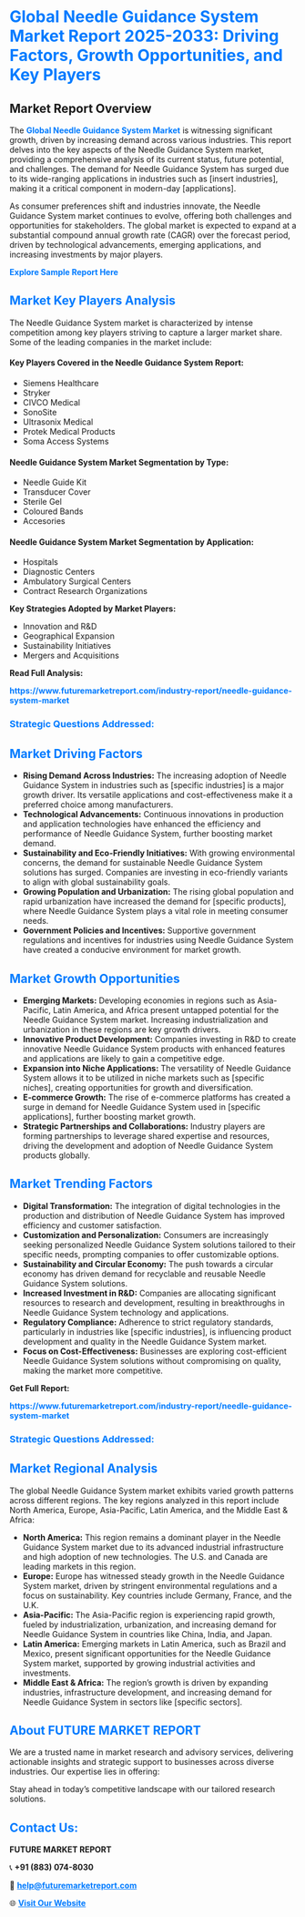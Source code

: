 <h1 style="color: #007BFF;">Global Needle Guidance System Market Report 2025-2033: Driving Factors, Growth Opportunities, and Key Players</h1>

<section id="overview">
<h2>Market Report Overview</h2>
<p>The <a href="https://www.futuremarketreport.com/industry-report/needle-guidance-system-market" style="color: #007BFF; text-decoration: none;"><strong>Global Needle Guidance System Market</strong></a> is witnessing significant growth, driven by increasing demand across various industries. This report delves into the key aspects of the Needle Guidance System market, providing a comprehensive analysis of its current status, future potential, and challenges. The demand for Needle Guidance System has surged due to its wide-ranging applications in industries such as [insert industries], making it a critical component in modern-day [applications].</p>
<p>As consumer preferences shift and industries innovate, the Needle Guidance System market continues to evolve, offering both challenges and opportunities for stakeholders. The global market is expected to expand at a substantial compound annual growth rate (CAGR) over the forecast period, driven by technological advancements, emerging applications, and increasing investments by major players.</p>
</section>

<section id="overview">
<p><a href="https://www.futuremarketreport.com/request-sample/reportId=98887" style="color: #007BFF; text-decoration: none;"><strong>Explore Sample Report Here</strong></a></p>
</section>

<section id="key-players">
<h2 style="color: #007BFF;">Market Key Players Analysis</h2>
<p>The Needle Guidance System market is characterized by intense competition among key players striving to capture a larger market share. Some of the leading companies in the market include:</p>
<h4>Key Players Covered in the Needle Guidance System Report:</h4>
<ul><li>Siemens Healthcare</li><li>Stryker</li><li>CIVCO Medical</li><li>SonoSite</li><li>Ultrasonix Medical</li><li>Protek Medical Products</li><li>Soma Access Systems</li></ul>
<h4>Needle Guidance System Market Segmentation by Type:</h4>
<ul><li>Needle Guide Kit</li><li>Transducer Cover</li><li>Sterile Gel</li><li>Coloured Bands</li><li>Accesories</li></ul>

<h4>Needle Guidance System Market Segmentation by Application:</h4>
<ul><li>Hospitals</li><li>Diagnostic Centers</li><li>Ambulatory Surgical Centers</li><li>Contract Research Organizations</li></ul>
<p><strong>Key Strategies Adopted by Market Players:</strong></p>
<ul>
<li>Innovation and R&D</li>
<li>Geographical Expansion</li>
<li>Sustainability Initiatives</li>
<li>Mergers and Acquisitions</li>
</ul>
</section>

<section>
<p><strong>Read Full Analysis: </strong></p><a href="https://www.futuremarketreport.com/industry-report/needle-guidance-system-market" style="color: #007BFF; text-decoration: none;"><strong>https://www.futuremarketreport.com/industry-report/needle-guidance-system-market</strong></a>
<h3 style="color: #007BFF;">Strategic Questions Addressed:</h3>
</section>

<section id="driving-factors">
<h2 style="color: #007BFF;">Market Driving Factors</h2>
<ul>
<li><strong>Rising Demand Across Industries:</strong> The increasing adoption of Needle Guidance System in industries such as [specific industries] is a major growth driver. Its versatile applications and cost-effectiveness make it a preferred choice among manufacturers.</li>
<li><strong>Technological Advancements:</strong> Continuous innovations in production and application technologies have enhanced the efficiency and performance of Needle Guidance System, further boosting market demand.</li>
<li><strong>Sustainability and Eco-Friendly Initiatives:</strong> With growing environmental concerns, the demand for sustainable Needle Guidance System solutions has surged. Companies are investing in eco-friendly variants to align with global sustainability goals.</li>
<li><strong>Growing Population and Urbanization:</strong> The rising global population and rapid urbanization have increased the demand for [specific products], where Needle Guidance System plays a vital role in meeting consumer needs.</li>
<li><strong>Government Policies and Incentives:</strong> Supportive government regulations and incentives for industries using Needle Guidance System have created a conducive environment for market growth.</li>
</ul>
</section>

<section id="growth-opportunities">
<h2 style="color: #007BFF;">Market Growth Opportunities</h2>
<ul>
<li><strong>Emerging Markets:</strong> Developing economies in regions such as Asia-Pacific, Latin America, and Africa present untapped potential for the Needle Guidance System market. Increasing industrialization and urbanization in these regions are key growth drivers.</li>
<li><strong>Innovative Product Development:</strong> Companies investing in R&D to create innovative Needle Guidance System products with enhanced features and applications are likely to gain a competitive edge.</li>
<li><strong>Expansion into Niche Applications:</strong> The versatility of Needle Guidance System allows it to be utilized in niche markets such as [specific niches], creating opportunities for growth and diversification.</li>
<li><strong>E-commerce Growth:</strong> The rise of e-commerce platforms has created a surge in demand for Needle Guidance System used in [specific applications], further boosting market growth.</li>
<li><strong>Strategic Partnerships and Collaborations:</strong> Industry players are forming partnerships to leverage shared expertise and resources, driving the development and adoption of Needle Guidance System products globally.</li>
</ul>
</section>

<section id="trending-factors">
<h2 style="color: #007BFF;">Market Trending Factors</h2>
<ul>
<li><strong>Digital Transformation:</strong> The integration of digital technologies in the production and distribution of Needle Guidance System has improved efficiency and customer satisfaction.</li>
<li><strong>Customization and Personalization:</strong> Consumers are increasingly seeking personalized Needle Guidance System solutions tailored to their specific needs, prompting companies to offer customizable options.</li>
<li><strong>Sustainability and Circular Economy:</strong> The push towards a circular economy has driven demand for recyclable and reusable Needle Guidance System solutions.</li>
<li><strong>Increased Investment in R&D:</strong> Companies are allocating significant resources to research and development, resulting in breakthroughs in Needle Guidance System technology and applications.</li>
<li><strong>Regulatory Compliance:</strong> Adherence to strict regulatory standards, particularly in industries like [specific industries], is influencing product development and quality in the Needle Guidance System market.</li>
<li><strong>Focus on Cost-Effectiveness:</strong> Businesses are exploring cost-efficient Needle Guidance System solutions without compromising on quality, making the market more competitive.</li>
</ul>
</section>

<section>
<p><strong>Get Full Report: </strong></p><a href="https://www.futuremarketreport.com/industry-report/needle-guidance-system-market" style="color: #007BFF; text-decoration: none;"><strong>https://www.futuremarketreport.com/industry-report/needle-guidance-system-market</strong></a>
<h3 style="color: #007BFF;">Strategic Questions Addressed:</h3>
</section>


<section id="regional-analysis">
<h2 style="color: #007BFF;">Market Regional Analysis</h2>
<p>The global Needle Guidance System market exhibits varied growth patterns across different regions. The key regions analyzed in this report include North America, Europe, Asia-Pacific, Latin America, and the Middle East & Africa:</p>
<ul>
<li><strong>North America:</strong> This region remains a dominant player in the Needle Guidance System market due to its advanced industrial infrastructure and high adoption of new technologies. The U.S. and Canada are leading markets in this region.</li>
<li><strong>Europe:</strong> Europe has witnessed steady growth in the Needle Guidance System market, driven by stringent environmental regulations and a focus on sustainability. Key countries include Germany, France, and the U.K.</li>
<li><strong>Asia-Pacific:</strong> The Asia-Pacific region is experiencing rapid growth, fueled by industrialization, urbanization, and increasing demand for Needle Guidance System in countries like China, India, and Japan.</li>
<li><strong>Latin America:</strong> Emerging markets in Latin America, such as Brazil and Mexico, present significant opportunities for the Needle Guidance System market, supported by growing industrial activities and investments.</li>
<li><strong>Middle East & Africa:</strong> The region’s growth is driven by expanding industries, infrastructure development, and increasing demand for Needle Guidance System in sectors like [specific sectors].</li>
</ul>
</section>

<footer>
<h2 style="color: #007BFF;">About FUTURE MARKET REPORT</h2>
<p>We are a trusted name in market research and advisory services, delivering actionable insights and strategic support to businesses across diverse industries. Our expertise lies in offering:</p>

<p>Stay ahead in today’s competitive landscape with our tailored research solutions.</p>

<h2 style="color: #007BFF;">Contact Us:</h2>
<p><strong>FUTURE MARKET REPORT</strong></p>
<p>📞 <strong>+91 (883) 074-8030</strong></p>
<p>📧 <strong><a href="mailto:help@futuremarketreport.com" style="color: #007BFF;">help@futuremarketreport.com</a></strong></p>
<p>🌐 <strong><a href="https://www.futuremarketreport.com/" style="color: #007BFF;">Visit Our Website</a></strong></p>
</footer>